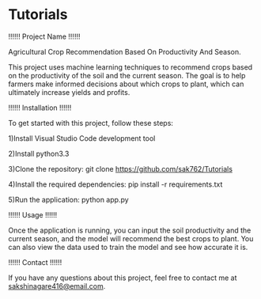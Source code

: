 # Tutorials
!!!!!! Project Name !!!!!!  

Agricultural Crop Recommendation Based On Productivity And Season.

This project uses machine learning techniques to recommend crops based on the productivity of the soil and the current season.
The goal is to help farmers make informed decisions about which crops to plant, which can ultimately increase yields and profits.

!!!!!! Installation !!!!!!  

To get started with this project, follow these steps:

1)Install Visual Studio Code development tool

2)Install python3.3  

3)Clone the repository: git clone https://github.com/sak762/Tutorials

4)Install the required dependencies: pip install -r requirements.txt

5)Run the application: python app.py


!!!!!! Usage !!!!!! 

Once the application is running, you can input the soil productivity and the current season, and the model will recommend the best crops to plant.
You can also view the data used to train the model and see how accurate it is.

!!!!!! Contact !!!!!!

If you have any questions about this project, feel free to contact me at sakshinagare416@email.com.
